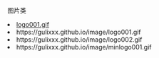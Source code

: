 图片类
<li><a href="https://gulixxx.github.io/image/logo001.gif" target="_blank">logo001.gif</a></li>
<li>https://gulixxx.github.io/image/logo001.gif
<li>https://gulixxx.github.io/image/logo002.gif
<li>https://gulixxx.github.io/image/minlogo001.gif
